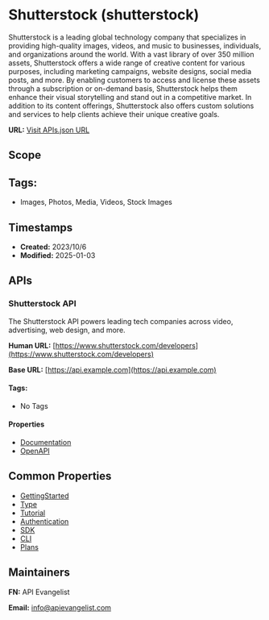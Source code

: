 # Shutterstock (shutterstock)
Shutterstock is a leading global technology company that specializes in providing high-quality images, videos, and music to businesses, individuals, and organizations around the world. With a vast library of over 350 million assets, Shutterstock offers a wide range of creative content for various purposes, including marketing campaigns, website designs, social media posts, and more. By enabling customers to access and license these assets through a subscription or on-demand basis, Shutterstock helps them enhance their visual storytelling and stand out in a competitive market. In addition to its content offerings, Shutterstock also offers custom solutions and services to help clients achieve their unique creative goals.

**URL:** [Visit APIs.json URL](https://raw.githubusercontent.com/api-search/images/main/_apis/shutterstock/apis.md)

## Scope


## Tags:

 - Images, Photos, Media, Videos, Stock Images

## Timestamps

- **Created:** 2023/10/6 
- **Modified:** 2025-01-03 

## APIs

### Shutterstock API
The Shutterstock API powers leading tech
companies across video, advertising,
web design, and more.

**Human URL:** [https://www.shutterstock.com/developers](https://www.shutterstock.com/developers)

**Base URL:** [https://api.example.com](https://api.example.com)


#### Tags:

 - No Tags

#### Properties

- [Documentation](https://api-reference.shutterstock.com/)
- [OpenAPI](https://api.apis.guru/v2/specs/shutterstock.com/1.1.32/openapi.yaml)

## Common Properties

- [GettingStarted](https://www.shutterstock.com/developers/documentation/getting-started)
- [Type](https://example.com)
- [Tutorial](https://www.shutterstock.com/developers/documentation/tutorial)
- [Authentication](https://www.shutterstock.com/developers/documentation/authentication)
- [SDK](https://www.shutterstock.com/developers/documentation/javascript-sdk)
- [CLI](https://www.shutterstock.com/developers/documentation/cli)
- [Plans](https://www.shutterstock.com/api/pricing)

## Maintainers

**FN:** API Evangelist

**Email:** info@apievangelist.com

